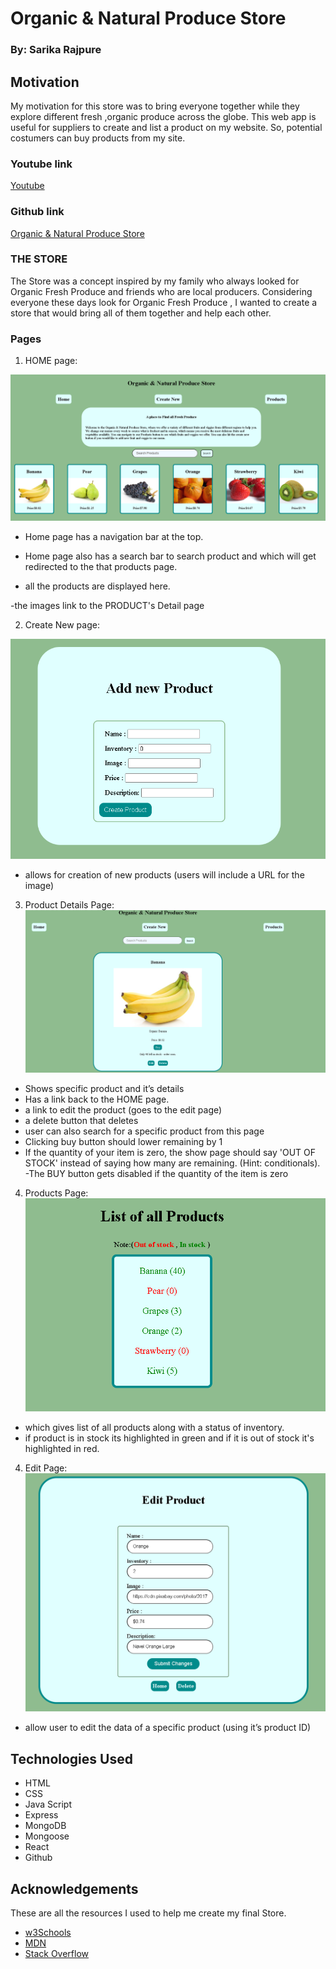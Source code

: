 # Organic & Natural Produce Store
### By: Sarika Rajpure
## Motivation

My motivation for this store was to bring everyone together while they explore different fresh ,organic produce across the globe. This web app is useful for suppliers to create and list a product on my website. So, potential costumers can buy products from my site.

### Youtube link 
[Youtube](https://youtu.be/)
### Github link 
[Organic & Natural Produce Store](https://github.com/SarikaRAJPURE/ProductStore.git)

### THE STORE 

The Store was a concept inspired by my family who always looked for Organic Fresh Produce and friends who are local producers. Considering everyone these days look for Organic Fresh Produce , I wanted to create a store that would bring all of them together and help each other. 

### Pages

1. HOME page:

![Home Page](Home.png)

- Home page has a navigation bar at the top.
- Home page also has a search bar to search product and which will get redirected to the that products page.

- all the products are displayed here.

-the images link to the PRODUCT's Detail page

2. Create New page:

![Create new](New.png)

- allows for creation of new products (users will include a URL for the image)


3. Product Details Page:
![Product](Product.png)

- Shows specific product and it’s details
- Has a link back to the HOME page.
- a link to edit the product (goes to the edit page)
- a delete button that deletes
- user can also search for a specific product from this page
- Clicking buy button should lower remaining by 1
- If the quantity of your item is zero, the show page should say 'OUT OF STOCK' instead of saying how many are remaining. (Hint: conditionals).
-The BUY button gets disabled if the quantity of the item is zero

4. Products Page:
![Products List Page](ProductsList.png)

- which gives list of all products along with a status of inventory.
-  if product is in stock its highlighted in green and if it is out of stock it's highlighted in red.

4. Edit Page:
![Edit Page](Edit.png)

- allow user to edit the data of a specific product (using it’s product ID)

## Technologies Used
- HTML
- CSS
- Java Script
- Express
- MongoDB
- Mongoose
- React
- Github

## Acknowledgements

These are all the resources I used to help me create my final Store. 

- [w3Schools](https://www.w3schools.com/default.asp)
- [MDN](https://developer.mozilla.org/en-US/)
- [Stack Overflow](https://stackoverflow.com/questions/4747520/simple-css-form-layout)





